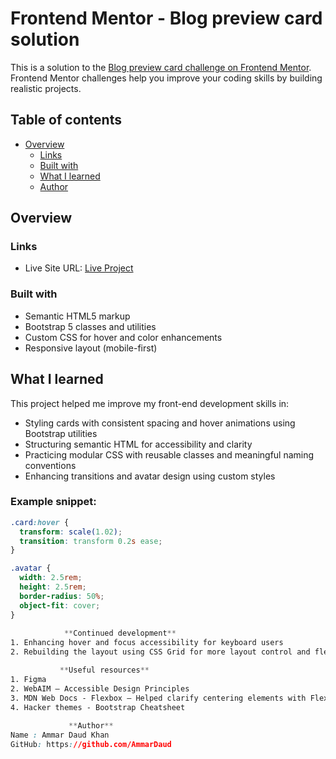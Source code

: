 # Frontend Mentor - Blog preview card solution

This is a solution to the [Blog preview card challenge on Frontend Mentor](https://www.frontendmentor.io/challenges/blog-preview-card-ckPaj01IcS). Frontend Mentor challenges help you improve your coding skills by building realistic projects. 

## Table of contents

- [Overview](#overview)
  - [Links](#links)
  - [Built with](#built-with)
  - [What I learned](#what-i-learned)
  - [Author](#author)

## Overview

### Links

- Live Site URL: [Live Project](http://127.0.0.1:5500/Lab-3/Folk_Blog-Preview-Card/index.html)

### Built with

- Semantic HTML5 markup
- Bootstrap 5 classes and utilities
- Custom CSS for hover and color enhancements
- Responsive layout (mobile-first)

## What I learned

This project helped me improve my front-end development skills in:

- Styling cards with consistent spacing and hover animations using Bootstrap utilities
- Structuring semantic HTML for accessibility and clarity
- Practicing modular CSS with reusable classes and meaningful naming conventions
- Enhancing transitions and avatar design using custom styles

### Example snippet:

```css
.card:hover {
  transform: scale(1.02);
  transition: transform 0.2s ease;
}

.avatar {
  width: 2.5rem;
  height: 2.5rem;
  border-radius: 50%;
  object-fit: cover;
}
  
            **Continued development**
1. Enhancing hover and focus accessibility for keyboard users
2. Rebuilding the layout using CSS Grid for more layout control and flexibility

           **Useful resources**
1. Figma
2. WebAIM – Accessible Design Principles
3. MDN Web Docs - Flexbox – Helped clarify centering elements with Flexbox.
4. Hacker themes - Bootstrap Cheatsheet
 
             **Author**
Name : Ammar Daud Khan
GitHub: https://github.com/AmmarDaud
